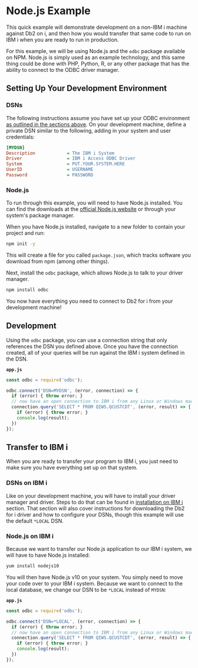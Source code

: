 # Node.js Example

This quick example will demonstrate development on a non-IBM i machine against
Db2 on i, and then how you would transfer that same code to run on IBM i when
you are ready to run in production.

For this example, we will be using Node.js and the `odbc` package available on
NPM. Node.js is simply used as an example technology, and this same thing could
be done with PHP, Python, R, or any other package that has the ability to
connect to the ODBC driver manager.

## Setting Up Your Development Environment

### DSNs

The following instructions assume you have set up your ODBC environment [as
outlined in the sections above](#installation). On your development machine,
define a private DSN similar to the following, adding in your system and user credentials:

```ini
[MYDSN]
Description            = The IBM i System
Driver                 = IBM i Access ODBC Driver
System                 = PUT.YOUR.SYSTEM.HERE
UserID                 = USERNAME
Password               = PASSWORD
```

### Node.js

To run through this example, you will need to have Node.js installed. You can
find the downloads at the [official Node.js website](https://nodejs.org/en/download/)
or through your system's package manager.

When you have Node.js installed, navigate to a new folder to contain your
project and run:

```bash
npm init -y
```

This will create a file for you called `package.json`, which tracks software you
download from npm (among other things).

Next, install the `odbc` package, which allows Node.js to talk to your driver manager.

```bash
npm install odbc
```

You now have everything you need to connect to Db2 for i from your development machine!

## Development

Using the `odbc` package, you can use a connection string that only references
the DSN you defined above. Once you have the connection created, all of your
queries will be run against the IBM i system defined in the DSN.

**`app.js`**

```javascript
const odbc = require('odbc');

odbc.connect('DSN=MYDSN', (error, connection) => {
  if (error) { throw error; }
  // now have an open connection to IBM i from any Linux or Windows machine
  connection.query('SELECT * FROM QIWS.QCUSTCDT', (error, result) => {
    if (error) { throw error; }
    console.log(result);
  })
});
```

## Transfer to IBM i

When you are ready to transfer your program to IBM i, you just need to make sure
you have everything set up on that system.

### DSNs on IBM i

Like on your development machine, you will have to install your driver manager
and driver. Steps to do that can be found in [installation on IBM i](#installation-on-ibm-i)
section. That section will also cover instructions for downloading the Db2 for i
driver and how to configure your DSNs, though this example will use the default
`*LOCAL` DSN.

### Node.js on IBM i

Because we want to transfer our Node.js application to our IBM i system, we will
have to have Node.js installed:

```bash
yum install nodejs10
```

You will then have Node.js v10 on your system. You simply need to move your code
over to your IBM i system. Because we want to connect to the local database, we
change our DSN to be `*LOCAL` instead of `MYDSN`:

**`app.js`**

```javascript
const odbc = require('odbc');

odbc.connect('DSN=*LOCAL', (error, connection) => {
  if (error) { throw error; }
  // now have an open connection to IBM i from any Linux or Windows machine
  connection.query('SELECT * FROM QIWS.QCUSTCDT', (error, result) => {
    if (error) { throw error; }
    console.log(result);
  })
});
```
